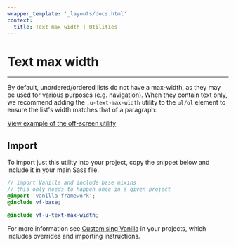 ```yaml
---
wrapper_template: '_layouts/docs.html'
context:
  title: Text max width | Utilities
---
```


# Text max width

<hr>

By default, unordered/ordered lists do not have a max-width, as they may be used for various purposes (e.g. navigation). When they contain text only, we recommend adding the `.u-text-max-width` utility to the `ul/ol` element to ensure the list's width matches that of a paragraph:

<div class="embedded-example"><a href="/docs/examples/utilities/text-max-width/" class="js-example">
View example of the off-screen utility
</a></div>

## Import

To import just this utility into your project, copy the snippet below and include it in your main Sass file.

```scss
// import Vanilla and include base mixins
// this only needs to happen once in a given project
@import 'vanilla-framework';
@include vf-base;

@include vf-u-text-max-width;
```

For more information see [Customising Vanilla](/docs/customising-vanilla/) in your projects, which includes overrides and importing instructions.
